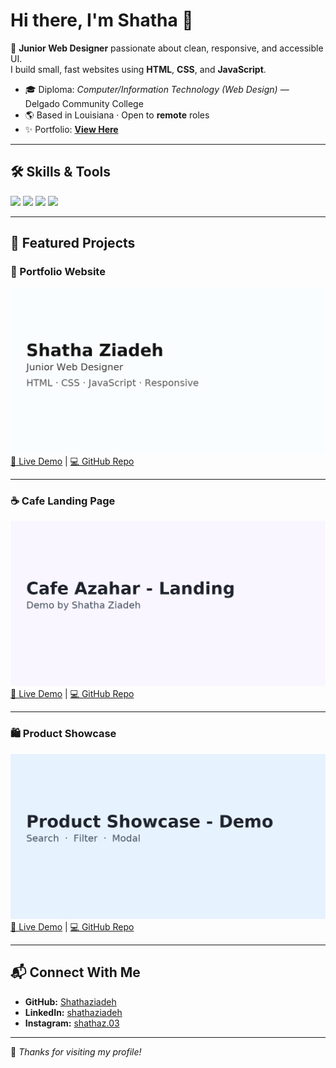# Hi there, I'm Shatha 👋

🚀 **Junior Web Designer** passionate about clean, responsive, and accessible UI.  
I build small, fast websites using **HTML**, **CSS**, and **JavaScript**.

- 🎓 Diploma: *Computer/Information Technology (Web Design)* — Delgado Community College  
- 🌎 Based in Louisiana · Open to **remote** roles  
- ✨ Portfolio: **[View Here](https://shathaziadeh.github.io/shatha-portfolio/)**

---

## 🛠 Skills & Tools
<p align="left">
  <img src="https://img.shields.io/badge/HTML5-E34F26?style=for-the-badge&logo=html5&logoColor=white" />
  <img src="https://img.shields.io/badge/CSS3-1572B6?style=for-the-badge&logo=css3&logoColor=white" />
  <img src="https://img.shields.io/badge/JavaScript-F7DF1E?style=for-the-badge&logo=javascript&logoColor=black" />
  <img src="https://img.shields.io/badge/WordPress-21759B?style=for-the-badge&logo=wordpress&logoColor=white" />
</p>

---

## 📂 Featured Projects

### 🌟 Portfolio Website
[![Portfolio Website](https://raw.githubusercontent.com/Shathaziadeh/shatha-portfolio/main/assets/featured-thumbnail.png)](https://shathaziadeh.github.io/shatha-portfolio/)
[🔗 Live Demo](https://shathaziadeh.github.io/shatha-portfolio/) | [💻 GitHub Repo](https://github.com/Shathaziadeh/shatha-portfolio)

---

### ☕ Cafe Landing Page
[![Cafe Landing Page](https://raw.githubusercontent.com/Shathaziadeh/shatha-portfolio/main/cafe-landing/assets/thumbnail.png)](https://shathaziadeh.github.io/shatha-portfolio/cafe-landing/)
[🔗 Live Demo](https://shathaziadeh.github.io/shatha-portfolio/cafe-landing/) | [💻 GitHub Repo](https://github.com/Shathaziadeh/shatha-portfolio/tree/main/cafe-landing)

---

### 🛍 Product Showcase
[![Product Showcase](https://raw.githubusercontent.com/Shathaziadeh/shatha-portfolio/main/product-showcase/assets/thumbnail.png)](https://shathaziadeh.github.io/shatha-portfolio/product-showcase/)
[🔗 Live Demo](https://shathaziadeh.github.io/shatha-portfolio/product-showcase/) | [💻 GitHub Repo](https://github.com/Shathaziadeh/shatha-portfolio/tree/main/product-showcase)

---

## 📬 Connect With Me
- **GitHub:** [Shathaziadeh](https://github.com/Shathaziadeh)
- **LinkedIn:** [shathaziadeh](https://www.linkedin.com/in/shathaziadeh)
- **Instagram:** [shathaz.03](https://www.instagram.com/shathaz.03)

---

💖 _Thanks for visiting my profile!_
